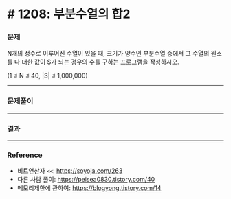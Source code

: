 # # 1208: 부분수열의 합2

### 문제

N개의 정수로 이루어진 수열이 있을 때, 크기가 양수인 부분수열 중에서 그 수열의 원소를 다 더한 값이 S가 되는 경우의 수를 구하는 프로그램을 작성하시오.

(1 ≤ N ≤ 40, |S| ≤ 1,000,000)

---

### 문제풀이

---

### 결과

---

### Reference

- 비트연산자 `<<`: https://soyoja.com/263
- 다른 사람 풀이: https://peisea0830.tistory.com/40
- 메모리제한에 관하여: https://blogyong.tistory.com/14

 

